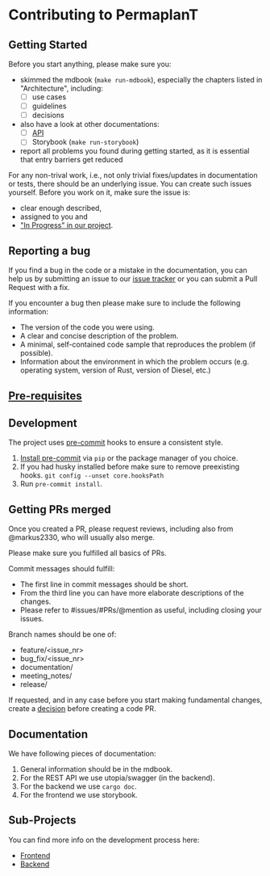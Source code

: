 # Contributing to PermaplanT

## Getting Started

Before you start anything, please make sure you:

- skimmed the mdbook (`make run-mdbook`), especially the chapters listed in "Architecture", including:
  - [ ] use cases
  - [ ] guidelines
  - [ ] decisions
- also have a look at other documentations:
  - [ ] [API](../backend/03api_documentation.md)
  - [ ] Storybook (`make run-storybook`)
- report all problems you found during getting started, as it is essential that entry barriers get reduced

For any non-trival work, i.e., not only trivial fixes/updates in documentation or tests, there should be an underlying issue.
You can create such issues yourself.
Before you work on it, make sure the issue is:

- clear enough described,
- assigned to you and
- ["In Progress" in our project](https://github.com/orgs/ElektraInitiative/projects/4).

## Reporting a bug

If you find a bug in the code or a mistake in the documentation, you can help us by submitting an issue to our [issue tracker](https://github.com/ElektraInitiative/PermaplanT/issues) or you can submit a Pull Request with a fix.

If you encounter a bug then please make sure to include the following information:

- The version of the code you were using.
- A clear and concise description of the problem.
- A minimal, self-contained code sample that reproduces the problem (if possible).
- Information about the environment in which the problem occurs (e.g. operating system, version of Rust, version of Diesel, etc.)

## [Pre-requisites](../development_setup.md#prerequisites)

## Development

The project uses [pre-commit](https://pre-commit.com/index.html#filtering-files-with-types) hooks to ensure a consistent style.

1. [Install pre-commit](https://pre-commit.com/index.html#intro) via `pip` or the package manager of you choice.
2. If you had husky installed before make sure to remove preexisting hooks. `git config --unset core.hooksPath`
3. Run `pre-commit install`.

## Getting PRs merged

Once you created a PR, please request reviews, including also from @markus2330, who will usually also merge.

Please make sure you fulfilled all basics of PRs.

Commit messages should fulfill:

- The first line in commit messages should be short.
- From the third line you can have more elaborate descriptions of the changes.
- Please refer to #issues/#PRs/@mention as useful, including closing your issues.

Branch names should be one of:

- feature/<issue_nr>
- bug_fix/<issue_nr>
- documentation/<name>
- meeting_notes/<date>
- release/<version>

If requested, and in any case before you start making fundamental changes, create a [decision](../../doc/decisions/) before creating a code PR.

## Documentation

We have following pieces of documentation:

1. General information should be in the mdbook.
2. For the REST API we use utopia/swagger (in the backend).
3. For the backend we use `cargo doc`.
4. For the frontend we use storybook.

## Sub-Projects

You can find more info on the development process here:

- [Frontend](https://github.com/ElektraInitiative/PermaplanT/tree/master/doc/contrib/frontend.md)
- [Backend](https://github.com/ElektraInitiative/PermaplanT/tree/master/doc/contrib/backend.md)
